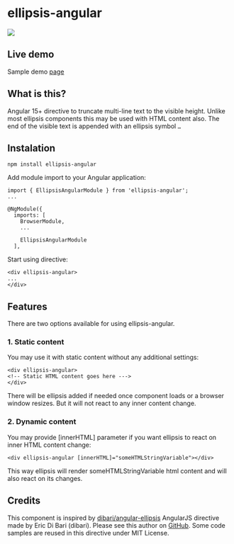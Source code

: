 # ellipsis-angular
<img src="https://badgen.net/bundlephobia/min/ellipsis-angular" />

## Live demo

Sample demo [page](https://pikus.spb.ru/code/ellipsis-angular-demo)

## What is this?

Angular 15+ directive to truncate multi-line text to the visible height. Unlike most ellipsis components this may be used
with HTML content also. The end of the visible text is appended with an ellipsis symbol `…`

## Instalation

```
npm install ellipsis-angular
```

Add module import to your Angular application:
```
import { EllipsisAngularModule } from 'ellipsis-angular';
...

@NgModule({
  imports: [
    BrowserModule,
    ...
    
    EllipsisAngularModule
  ],

```

Start using directive:

```
<div ellipsis-angular>
...
</div>

```

## Features

There are two options available for using ellipsis-angular.

### 1. Static content
You may use it with static content without any additional settings:

```
<div ellipsis-angular>
<!-- Static HTML content goes here ---> 
</div>

```
There will be ellipsis added if needed once component loads or a browser window resizes.
But it will not react to any inner content change.

### 2. Dynamic content
You may provide [innerHTML] parameter if you want ellipsis to react on inner HTML content
change:
```
<div ellipsis-angular [innerHTML]="someHTMLStringVariable"></div>

```
This way ellipsis will render someHTMLStringVariable html content and will also react on
its changes.

## Credits
This component is inspired by [dibari/angular-ellipsis](https://github.com/dibari/angular-ellipsis)
AngularJS directive made by Eric Di Bari (dibari). Please see this author on
[GitHub](https://github.com/dibari).
Some code samples are reused in this directive under MIT License.

